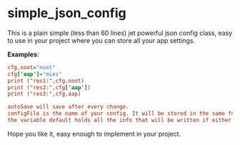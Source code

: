 # simple_json_config
This is a plain simple (less than 60 lines) jet powerful json config class, easy to use in your project where you can store all your app settings.

**Examples**:
```cfg = Simple_json_config(autoSave=True, configFile="myConfig.json", default={'items':{}, 'rois':{}})
cfg.noot="noot"
cfg['aap']="mies"
print ("res1:",cfg.noot)
print ("res2:",cfg['aap'])
print ("res3:",cfg.aap)

autoSave will save after every change. 
configFile is the name of your config. It will be stored in the same folder as your main python script.
the variable default holds all the info that will be written if either the file does not exist or the json is invalid.
```
Hope you like it, easy enough to implement in your project.
